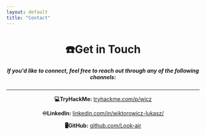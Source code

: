 ```yaml
---
layout: default
title: "Contact"
---
```


<div style="text-align: center;">
  <h1>☎️Get in Touch</h1>
  
  <h5>If you'd like to connect, feel free to reach out through any of the following channels:</h5>
<hr>
  <!-- TryHackMe -->
  <p><strong>💻TryHackMe:</strong> <a href="https://www.tryhackme.com/p/wicz" target="_blank">tryhackme.com/p/wicz</a></p>

  <!-- LinkedIn -->
  <p><strong>♾LinkedIn:</strong> <a href="https://www.linkedin.com/in/wiktorowicz-lukasz/" target="_blank">linkedin.com/in/wiktorowicz-lukasz/</a></p>

  <!-- GitHub -->
  <p><strong>🖥GitHub:</strong> <a href="https://github.com/Look-air" target="_blank">github.com/Look-air</a></p>
</div>
